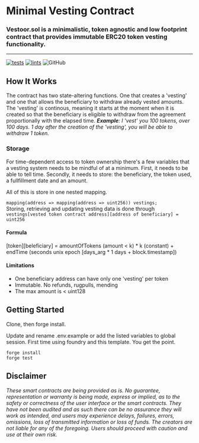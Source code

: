 # Minimal Vesting Contract

### Vestoor.sol is a minimalistic, token agnostic and low footprint contract that provides immutable ERC20 token vesting functionality.  

________



[![tests](https://github.com/abigger87/femplate/actions/workflows/tests.yml/badge.svg)](https://github.com/abigger87/femplate/actions/workflows/tests.yml) [![lints](https://github.com/abigger87/femplate/actions/workflows/lints.yml/badge.svg)](https://github.com/abigger87/femplate/actions/workflows/lints.yml) ![GitHub](https://img.shields.io/github/license/abigger87/femplate) 

## How It Works

The contract has two state-altering functions. One that creates a 'vesting' and one that allows the beneficiary to withdraw already vested amounts. The 'vesting' is continous, meaning it starts at the moment when it is created so that the beneficiary is eligible to withdraw from the agreement proportionally with the elapsed time. <i> <b> Example</b>: I 'vest' you 100 tokens, over 100 days. 1 day after the creation of the 'vesting', you will be able to withdraw 1 token. </i>


### Storage
For time-dependent access to token ownership there's a few variables that a vesting system needs to be mindful of at a minimum. First, it needs to be able to tell time. Secondly, it needs to store: the beneficiary, the token used, a fullfillment date and an amount. <br>

All of this is store in one nested mapping. <br>
<code> mapping(address => mapping(address => uint256)) vestings; </code> <br>
Storing, retrieving and updating vesting data is done through <br>`vestings[vested token contract address][address of beneficiary] = uint256` 

#### Formula

[token][beleficiary] = amountOfTokens (amount < k) * k (constant) + endTime (seconds unix epoch [days_arg * 1 days + block.timestamp])

#### Limitations

* One beneficiary address can have only one 'vesting' per token
* Immutable. No refunds, rugpulls, mending
* The max amount is < uint128 

## Getting Started
Clone, then forge install.

Update and rename .env.example or add the listed variables to global session. First time using foundry and this template. You get the point.

``` forge install ``` <br>
``` forge test ```


## Disclaimer

_These smart contracts are being provided as is. No guarantee, representation or warranty is being made, express or implied, as to the safety or correctness of the user interface or the smart contracts. They have not been audited and as such there can be no assurance they will work as intended, and users may experience delays, failures, errors, omissions, loss of transmitted information or loss of funds. The creators are not liable for any of the foregoing. Users should proceed with caution and use at their own risk._
